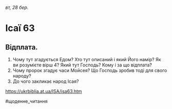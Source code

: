 
_вт, 28 бер._

# Ісаї 63

## Відплата.
1. Чому тут згадується Едом? Хто тут описаний і який Його намір? Як ви розумієте вірш 4? Який тут Господь? Кому і за що відплата?
2. Чому пророк згадує часи Мойсея? Що Господь зробив тоді для свого народу?
3. До чого закликає народ Ісая?

https://ukrbiblia.at.ua/ISA/isa63.htm 

#щоденне_читання
